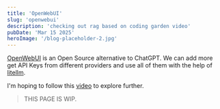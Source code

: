 ```yaml
---
title: 'OpenWebUI'
slug: 'openwebui'
description: 'checking out rag based on coding garden video'
pubDate: 'Mar 15 2025'
heroImage: '/blog-placeholder-2.jpg'
---
```


[OpenWebUI](https://github.com/open-webui/open-webui) is an Open Source alternative to ChatGPT.
We can add more get API Keys from different providers and use all of them with the help of [litellm](https://github.com/BerriAI/litellm).

I'm hoping to follow this [video](https://www.youtube.com/watch?v=nQCOTzS5oU0) to explore further.

> THIS PAGE IS WIP.
